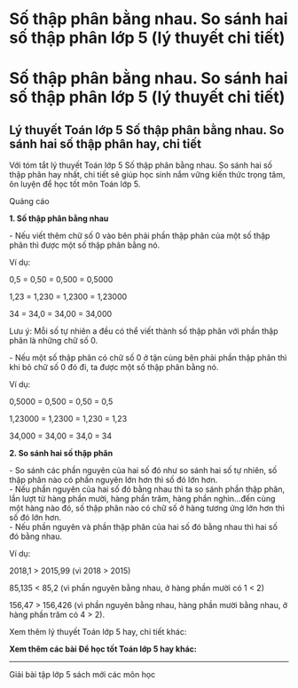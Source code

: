 # Số thập phân bằng nhau. So sánh hai số thập phân lớp 5 (lý thuyết chi tiết)

# Số thập phân bằng nhau. So sánh hai số thập phân lớp 5 (lý thuyết chi tiết)

## Lý thuyết Toán lớp 5 Số thập phân bằng nhau. So sánh hai số thập phân hay, chi tiết

Với tóm tắt lý thuyết Toán lớp 5 Số thập phân bằng nhau. So sánh hai số thập phân hay nhất, chi tiết sẽ giúp học sinh nắm vững kiến thức trọng tâm, ôn luyện để học tốt môn Toán lớp 5.

Quảng cáo

**1\. Số thập phân bằng nhau**

\- Nếu viết thêm chữ số 0 vào bên phải phần thập phân của một số thập phân thì được một số thập phân bằng nó.

Ví dụ:

0,5 = 0,50 = 0,500 = 0,5000

1,23 = 1,230 = 1,2300 = 1,23000

34 = 34,0 = 34,00 = 34,000

Lưu ý: Mỗi số tự nhiên a đều có thể viết thành số thập phân với phần thập phân là những chữ số 0.

\- Nếu một số thập phân có chữ số 0 ở tận cùng bên phải phần thập phân thì khi bỏ chữ số 0 đó đi, ta được một số thập phân bằng nó.

Ví dụ:

0,5000 = 0,500 = 0,50 = 0,5

1,23000 = 1,2300 = 1,230 = 1,23

34,000 = 34,00 = 34,0 = 34

**2\. So sánh hai số thập phân**

\- So sánh các phần nguyên của hai số đó như so sánh hai số tự nhiên, số thập phân nào có phần nguyên lớn hơn thì số đó lớn hơn.  
\- Nếu phần nguyên của hai số đó bằng nhau thì ta so sánh phần thập phân, lần lượt từ hàng phần mười, hàng phần trăm, hàng phần nghìn...đến cùng một hàng nào đó, số thập phân nào có chữ số ở hàng tương ứng lớn hơn thì số đó lớn hơn.  
\- Nếu phần nguyên và phần thập phân của hai số đó bằng nhau thì hai số đó bằng nhau.

Ví dụ:

2018,1 > 2015,99 (vì 2018 > 2015)

85,135 < 85,2 (vì phần nguyên bằng nhau, ở hàng phần mười có 1 < 2)

156,47 > 156,426 (vì phần nguyên bằng nhau, hàng phần mười bằng nhau, ở hàng phần trăm có 4 > 2).

Xem thêm lý thuyết Toán lớp 5 hay, chi tiết khác:

**Xem thêm các bài Để học tốt Toán lớp 5 hay khác:**

* * *

Giải bài tập lớp 5 sách mới các môn học
